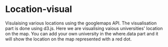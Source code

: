 # Location-visual

Visulaising various locations using the googlemaps API. The visualisation part is done using d3.js. Here we are visualising vaious universities' location on the map. You can add your own university in the where.data part and it will show the location on the map represented with a red dot. 
